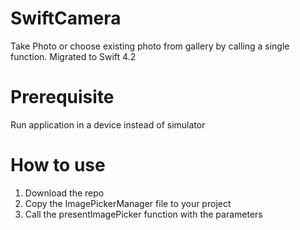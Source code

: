 # SwiftCamera
Take Photo or choose existing photo from gallery by calling a single function. 
Migrated to Swift 4.2

# Prerequisite
Run application in a device instead of simulator


# How to use
1. Download the repo
2. Copy the ImagePickerManager file to your project
3. Call the presentImagePicker function with the parameters
